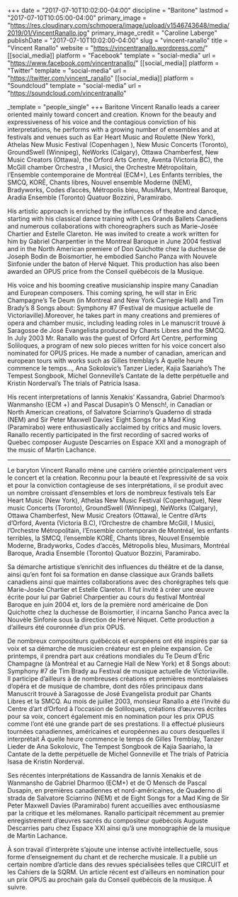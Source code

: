 +++
date = "2017-07-10T10:02:00-04:00"
discipline = "Baritone"
lastmod = "2017-07-10T10:05:00-04:00"
primary_image = "https://res.cloudinary.com/schmopera/image/upload/v1546743648/media/2019/01/VincentRanallo.jpg"
primary_image_credit = "Caroline Laberge"
publishDate = "2017-07-10T10:02:00-04:00"
slug = "vincent-ranallo"
title = "Vincent Ranallo"
website = "https://vincentranallo.wordpress.com/"
[[social_media]]
platform = "Facebook"
template = "social-media"
url = "https://www.facebook.com/vincentranallo/"
[[social_media]]
platform = "Twitter"
template = "social-media"
url = "https://twitter.com/vincent_ranallo"
[[social_media]]
platform = "Soundcloud"
template = "social-media"
url = "https://soundcloud.com/vincentranallo"

_template = "people_single"
+++
Baritone Vincent Ranallo leads a career oriented mainly toward concert and creation. Known for the beauty and expressiveness of his voice and the contagious conviction of his interpretations, he performs with a growing number of ensembles and at festivals and venues such as Ear Heart Music and Roulette (New York), Athelas New Music Festival (Copenhagen ), New Music Concerts (Toronto), GroundSwell (Winnipeg), NeWorks (Calgary), Ottawa Chamberfest, New Music Creators (Ottawa), the Orford Arts Centre, Aventa (Victoria BC), the McGill chamber Orchestra , I Musici, the Orchestre Métropolitain, l’Ensemble contemporaine de Montréal (ECM+), Les Enfants terribles, the SMCQ, KORÈ, Chants libres, Nouvel ensemble Moderne (NEM), Bradyworks, Codes d’accès, Métropolis bleu, MusiMars, Montreal Baroque, Aradia Ensemble (Toronto) Quatuor Bozzini, Paramirabo.

His artistic approach is enriched by the influences of theatre and dance, starting with his classical dance training with Les Grands Ballets Canadiens and numerous collaborations with choreographers such as Marie-Josée Chartier and Estelle Clareton. He was invited to create a work written for him by Gabriel Charpentier in the Montreal Baroque in June 2004 festival and in the North American premiere of Don Quichotte chez la duchesse de Joseph Bodin de Boismortier, he embodied Sancho Panza with Nouvele Sinfonie under the baton of Hervé Niquet. This production has also been awarded an OPUS price from the Conseil québécois de la Musique.

His voice and his booming creative musicianship inspire many Canadian and European composers. This coming spring, he will star in Eric Champagne’s Te Deum (in Montreal and New York Carnegie Hall) and Tim Brady’s 8 Songs about: Symphony #7 (Festival de musique actuelle de Victoriaville).Moreover, he takes part in many creations and premieres of opera and chamber music, including leading roles in Le manuscrit trouvé à Saragosse de José Evangelista produced by Chants Libres and the SMCQ. In July 2003 Mr. Ranallo was the guest of Orford Art Centre, performing Soliloques, a program of new solo pieces written for his voice concert also nominated for OPUS prices. He made a number of canadian, american and european tours with works such as Gilles tremblay’s À quelle heure commence le temps…, Ana Sokolovic’s Tanzer Lieder, Kajia Saariaho’s The Tempest Songbook, Michel Gonneville’s Cantate de la dette perpétuelle and Kristin Norderval’s The trials of Patricia Isasa.

His recent interpretations of Iannis Xenakis’ Kassandra, Gabriel Dharmoo’s Wanmansho (ECM +) and Pascal Dusapin’s O Mensch!, in Canadian or North American creations, of Salvatore Sciarrino’s Quaderno di strada (NEM) and Sir Peter Maxwell Davies’ Eight Songs for a Mad King (Paramirabo) were enthusiastically acclaimed by critics and music lovers. Ranallo recently participated in the first recording of sacred works of Quebec composer Auguste Descarries on Espace XXI and a monograph of the music of Martin Lachance.

****

Le baryton Vincent Ranallo mène une carrière orientée principalement vers le concert et la création. Reconnu pour la beauté et l’expressivité de sa voix et pour la conviction contagieuse de ses interprétations, il se produit avec un nombre croissant d’ensembles et lors de nombreux festivals tels Ear Heart Music (New York), Athelas New Music Festival (Copenhague), New music Concerts (Toronto), GroundSwell (Winnipeg), NeWorks (Calgary), Ottawa Chamberfest, New Music Creators (Ottawa), le Centre d’Arts d’Orford, Aventa (Victoria B.C), l’Orchestre de chambre McGill, I Musici, l’Orchestre Métropolitain, l’Ensemble contemporain de Montréal, les enfants terribles, la SMCQ, l’ensemble KORÈ, Chants libres, Nouvel Ensemble Moderne, Bradyworks, Codes d’accès, Métropolis bleu, Musimars, Montréal Baroque, Aradia Ensemble (Toronto) Quatuor Bozzini, Paramirabo.

Sa démarche artistique s’enrichit des influences du théâtre et de la danse, ainsi qu’en font foi sa formation en danse classique aux Grands ballets canadiens ainsi que maintes collaborations avec des chorégraphes tels que Marie-Josée Chartier et Estelle Clareton. Il fut invité à créer une œuvre écrite pour lui par Gabriel Charpentier au cours du festival Montréal Baroque en juin 2004 et, lors de la première nord américaine de Don Quichotte chez la duchesse de Boismortier, il incarna Sancho Panca avec la Nouvèle Sinfonie sous la direction de Hervé Niquet. Cette production a d’ailleurs été couronnée d’un prix OPUS.

De nombreux compositeurs québécois et européens ont été inspirés par sa voix et sa démarche de musicien créateur est en pleine expansion. Ce printemps, il prendra part aux créations mondiales du Te Deum d’Éric Champagne (à Montréal et au Carnegie Hall de New York) et 8 Songs about: Symphony #7 de Tim Brady au Festival de musique actuelle de Victoriaville. Il participe d’ailleurs à de nombreuses créations et premières montréalaises d’opéra et de musique de chambre, dont des rôles principaux dans Manuscrit trouvé à Saragosse de José Evangelista produit par Chants Libres et la SMCQ. Au mois de juillet 2003, monsieur Ranallo a été l’invité du Centre d’art d’Orford à l’occasion de Soliloques, créations d’œuvres écrites pour sa voix, concert également mis en nomination pour les prix OPUS comme l’ont été une grande part de ses prestations. Il a effectué plusieurs tournées canadiennes, américaines et européennes au cours desquelles il interprétait À quelle heure commence le temps de Gilles Tremblay, Tanzer Lieder de Ana Sokolovic, The Tempest Songbook de Kajia Saariaho, la Cantate de la dette perpétuelle de Michel Gonneville et The trials of Patricia Isasa de Kristin Norderval.

Ses récentes interprétations de Kassandra de Iannis Xenakis et de Wanmansho de Gabriel Dharmoo (ECM+) et de O Mensch de Pascal Dusapin, en premières canadiennes et nord-américaines, de Quaderno di strada de Salvatore Sciarrino (NEM) et de Eight Songs for a Mad King de Sir Peter Maxwell Davies (Paramirabo) furent accueillies avec enthousiasme par la critique et les mélomanes. Ranallo participait récemment au premier enregistrement d’œuvres sacrés du compositeur québécois Auguste Descarries paru chez Espace XXI ainsi qu’à une monographie de la musique de Martin Lachance.

À son travail d’interprète s’ajoute une intense activité intellectuelle, sous forme d’enseignement du chant et de recherche musicale. Il a publié un certain nombre d’article dans des revues spécialisées telles que CIRCUIT et les Cahiers de la SQRM. Un article récent est d’ailleurs en nomination pour un prix OPUS au prochain gala du Conseil québécois de la musique. À suivre.